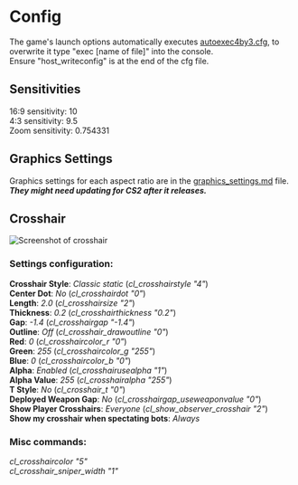 # Config
The game's launch options automatically executes [autoexec4by3.cfg](https://github.com/rja2006/GameConfigs/blob/main/CounterStrike/autoexec4by3.cfg), to overwrite it type "exec [name of file]" into the console.<br>Ensure "host_writeconfig" is at the end of the cfg file.
## Sensitivities
16:9 sensitivity: 10<br>4:3 sensitivity: 9.5<br>Zoom sensitivity: 0.754331
## Graphics Settings
Graphics settings for each aspect ratio are in the [graphics_settings.md](https://github.com/rja2006/GameConfigs/blob/main/CounterStrike/graphics_settings.md) file.<br>**_They might need updating for CS2 after it releases._**
## Crosshair
![Screenshot of crosshair](https://github.com/rja2006/GameConfigs/blob/main/CounterStrike/crosshair_screenshot.jpg)
### Settings configuration:
**Crosshair Style**: _Classic static_   (_cl\_crosshairstyle "4"_)<br>
**Center Dot**: _No_   (_cl\_crosshairdot "0"_)<br>
**Length**: _2.0_   (_cl\_crosshairsize "2"_)<br>
**Thickness**: _0.2_   (_cl\_crosshairthickness "0.2"_)<br>
**Gap**: _-1.4_   (_cl\_crosshairgap "-1.4"_)<br>
**Outline**: _Off_   (_cl\_crosshair\_drawoutline "0"_)<br>
**Red**: _0_   (_cl\_crosshaircolor\_r "0"_)<br>
**Green**: _255_   (_cl\_crosshaircolor\_g "255"_)<br>
**Blue**: _0_   (_cl\_crosshaircolor\_b "0"_)<br>
**Alpha**: _Enabled_   (_cl\_crosshairusealpha "1"_)<br>
**Alpha Value**: _255_   (_cl\_crosshairalpha "255"_)<br>
**T Style**: _No_   (_cl\_crosshair\_t "0"_)<br>
**Deployed Weapon Gap**: _No_   (_cl\_crosshairgap\_useweaponvalue "0"_)<br>
**Show Player Crosshairs**: _Everyone_   (_cl\_show\_observer\_crosshair "2"_)<br>
**Show my crosshair when spectating bots**: _Always_<br>
### Misc commands:
_cl\_crosshaircolor "5"_<br>
_cl\_crosshair\_sniper\_width "1"_<br>
